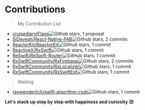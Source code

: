# Contributions

> My Contribution List
- [cruisediary/Flags](https://github.com/cruisediary/Flags)![Github stars](https://img.shields.io/github/stars/cruisediary/Flags.svg?style=social&label=Stars), 1 proposal
- [SiDevesh/React-Native-FAB](https://github.com/SiDevesh/React-Native-FAB)![Github stars](https://img.shields.io/github/stars/SiDevesh/React-Native-FAB.svg?style=social&label=Stars), 2 commits
- [ReactorKit/ReactorKit](https://github.com/ReactorKit/ReactorKit)![Github stars](https://img.shields.io/github/stars/ReactorKit/ReactorKit.svg?style=social&label=Stars), 1 commit
- [ReactiveX/RxSwift](https://github.com/ReactiveX/RxSwift)![Github stars](https://img.shields.io/github/stars/ReactiveX/RxSwift.svg?style=social&label=Stars), 1 commit
- [ReSwift/ReSwift-Router](https://github.com/ReSwift/ReSwift-Router)![GitHub stars](https://img.shields.io/github/stars/ReSwift/ReSwift-Router.svg?style=social&label=Stars), 1 commit
- [RxSwiftCommunity/RxFirebase](https://github.com/RxSwiftCommunity/RxFirebase)![Github stars](https://img.shields.io/github/stars/RxSwiftCommunity/RxFirebase.svg?style=social&label=Stars), 2 commits
- [RxSwiftCommunity/RxLocalizer](https://github.com/RxSwiftCommunity/RxLocalizer)![Github stars](https://img.shields.io/github/stars/RxSwiftCommunity/RxLocalizer.svg?style=social&label=Stars), 1 commit
- [RxSwiftCommunity/RxSwiftExt](https://github.com/RxSwiftCommunity/RxSwiftExt)![Github stars](https://img.shields.io/github/stars/RxSwiftCommunity/RxSwiftExt.svg?style=social&label=Stars), 1 commit

> Waiting
- [raywenderlich/swift-algorithm-club](https://github.com/raywenderlich/swift-algorithm-club)![Github stars](https://img.shields.io/github/stars/raywenderlich/swift-algorithm-club.svg?style=social&label=Stars), 1 commit

**Let's stack up step by step with happiness and curiosity 😊**

